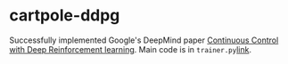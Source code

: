 # cartpole-ddpg

Successfully implemented Google's DeepMind paper [Continuous Control with Deep Reinforcement learning](https://arxiv.org/pdf/1509.02971.pdf). Main code is in `trainer.py`[link](https://github.com/TrustLak/pendulumn-ddpg/blob/master/trainer.py).
